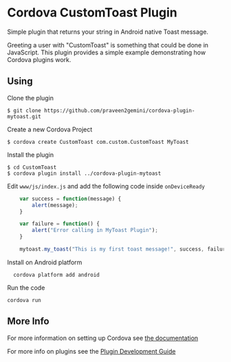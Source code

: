# Cordova CustomToast Plugin

Simple plugin that returns your string in Android native Toast message.

Greeting a user with "CustomToast" is something that could be done in JavaScript. This plugin provides a simple example demonstrating how Cordova plugins work.

## Using
Clone the plugin

    $ git clone https://github.com/praveen2gemini/cordova-plugin-mytoast.git

Create a new Cordova Project

    $ cordova create CustomToast com.custom.CustomToast MyToast
    
Install the plugin

    $ cd CustomToast
    $ cordova plugin install ../cordova-plugin-mytoast
    
Edit `www/js/index.js` and add the following code inside `onDeviceReady`

```js
    var success = function(message) {
        alert(message);
    }

    var failure = function() {
        alert("Error calling in MyToast Plugin");
    }

    mytoast.my_toast("This is my first toast message!", success, failure);
```

Install on Android platform

      cordova platform add android
    
Run the code

    cordova run 

## More Info

For more information on setting up Cordova see [the documentation](http://cordova.apache.org/docs/en/4.0.0/guide_cli_index.md.html#The%20Command-Line%20Interface)

For more info on plugins see the [Plugin Development Guide](http://cordova.apache.org/docs/en/4.0.0/guide_hybrid_plugins_index.md.html#Plugin%20Development%20Guide)